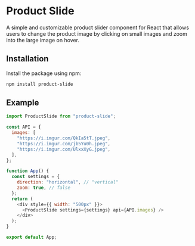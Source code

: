 # Product Slide

A simple and customizable product slider component for React that allows users to change the product image by clicking on small images and zoom into the large image on hover.

## Installation

Install the package using npm:

```bash
npm install product-slide
```

## Example

```javascript
import ProductSlide from "product-slide";

const API = {
  images: [
    "https://i.imgur.com/QkIa5tT.jpeg",
    "https://i.imgur.com/jb5Yu0h.jpeg",
    "https://i.imgur.com/UlxxXyG.jpeg",
  ],
};

function App() {
  const settings = {
    direction: "horizontal", // "vertical"
    zoom: true, // false
  };
  return (
    <div style={{ width: "500px" }}>
      <ProductSlide settings={settings} api={API.images} />
    </div>
  );
}

export default App;
```
